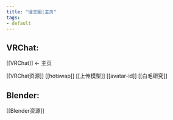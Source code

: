 ```yaml
---
title: "理念圈|主页"
tags:
- default
---
```



## VRChat:
[[VRChat]] ← 主页


[[VRChat资源]]
[[hotswap]]
[[上传模型]]
[[avatar-id]]
[[白毛研究]]

## Blender:
[[Blender资源]]
